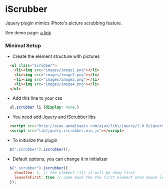 iScrubber
=========

Jquery plugin mimics iPhoto's picture scrubbing feature.

See demo page:
[a link](http://skarface.github.io/iscrubber/)

### Minimal Setup

* Create the element structure with pictures

`````html
  <ul class="scrubber">
    <li><img src="images/image1.png"></li>
    <li><img src="images/image2.png"></li>
    <li><img src="images/image3.png"></li>
    <li><img src="images/image4.png"></li>
  </ul>
`````

* Add this line to your css

`````css
  ul.scrubber li {display: none;}
`````

* You need add Jquery and iScrubber libs

`````html
  <script src="http://ajax.googleapis.com/ajax/libs/jquery/2.0.0/jquery.min.js"></script>
  <script src="lib/jquery.iscrubber.min.js"></script>
`````

* To initialize the plugin

`````javascript
  $(".scrubber").iscrubber();
`````

* Default options, you can change it in initializer

`````javascript
  $(".scrubber").iscrubber({
    showItem: 1, // the element (li) it will be show first
    leaveToFirst: true // come back the the first element when mouse leave scrubber
  });
`````
